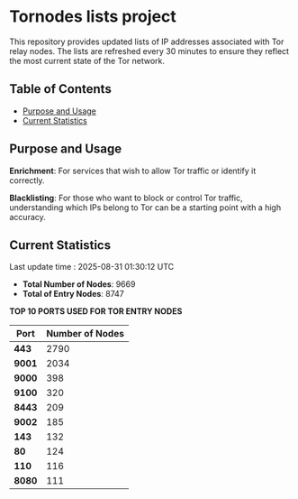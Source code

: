 # Tornodes lists project

This repository provides updated lists of IP addresses associated with Tor relay nodes. The lists are refreshed every 30 minutes to ensure they reflect the most current state of the Tor network.

## Table of Contents

- [Purpose and Usage](#purpose-and-usage)
- [Current Statistics](#current-statistics)


## Purpose and Usage

**Enrichment**: For services that wish to allow Tor traffic or identify it correctly.

**Blacklisting**: For those who want to block or control Tor traffic, understanding which IPs belong to Tor can be a starting point with a high accuracy.

## Current Statistics

Last update time : 2025-08-31 01:30:12 UTC

- **Total Number of Nodes**: 9669
- **Total of Entry Nodes**: 8747

**TOP 10 PORTS USED FOR TOR ENTRY NODES**

| **Port** | **Number of Nodes** |
|------|-----------------|
| **443**   | 2790  |
| **9001**   | 2034  |
| **9000**   | 398  |
| **9100**   | 320  |
| **8443**   | 209  |
| **9002**   | 185  |
| **143**   | 132  |
| **80**   | 124  |
| **110**   | 116  |
| **8080**   | 111  |

